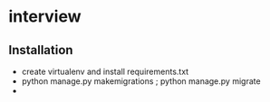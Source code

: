 # interview

## Installation
* create virtualenv and install requirements.txt
* python manage.py makemigrations ; python manage.py migrate
* 